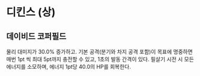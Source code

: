 # 디킨스 (상)

## 데이비드 코퍼필드

물리 대미지가 30.0% 증가하고. 기본 공격(분기와 차지 공격 포함)이 목표에 명중하면 매번 1pt 씩 최대 5pt까지 충전할 수 있고, 1초의 발동 간격이 있다. 필살기 시전 시 모든 에너지를 소모하며, 에너지 1pt당 40.0의 HP를 회복한다.
